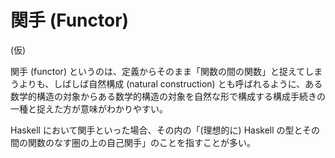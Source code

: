 # 関手 (Functor)

(仮)

関手 (functor) というのは、定義からそのまま「関数の間の関数」と捉えてしまうよりも、しばしば自然構成 (natural construction) とも呼ばれるように、ある数学的構造の対象からある数学的構造の対象を自然な形で構成する構成手続きの一種と捉えた方が意味がわかりやすい。

Haskell において関手といった場合、その内の「(理想的に) Haskell の型とその間の関数のなす圏の上の自己関手」のことを指すことが多い。
